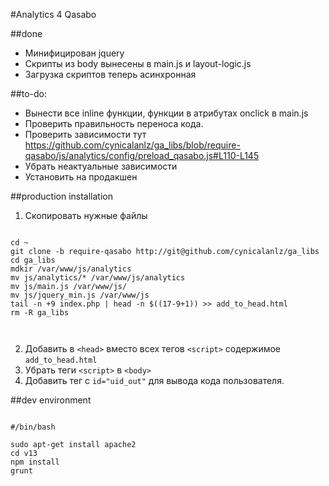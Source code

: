 #Analytics 4 Qasabo


##done

+ Минифицирован jquery
+ Скрипты из body вынесены в main.js и layout-logic.js
+ Загрузка скриптов теперь асинхронная

##to-do:

+ Вынести все inline функции, функции в атрибутах onclick в main.js
+ Проверить правильность переноса кода.
+ Проверить зависимости тут https://github.com/cynicalanlz/ga_libs/blob/require-qasabo/js/analytics/config/preload_qasabo.js#L110-L145
+ Убрать неактуальные зависимости
+ Установить на продакшен


##production installation

1) Скопировать нужные файлы

```

cd ~
git clone -b require-qasabo http://git@github.com/cynicalanlz/ga_libs
cd ga_libs
mdkir /var/www/js/analytics
mv js/analytics/* /var/www/js/analytics
mv js/main.js /var/www/js/
mv js/jquery_min.js /var/www/js
tail -n +9 index.php | head -n $((17-9+1)) >> add_to_head.html
rm -R ga_libs

 
```

2) Добавить в ```<head>``` вместо всех тегов ```<script>``` содержимое ```add_to_head.html```<br>
3) Убрать теги ```<script>``` в ```<body>```<br>
4) Добавить тег с ```id="uid_out"``` для вывода кода пользователя.





##dev environment

```

#/bin/bash

sudo apt-get install apache2
cd v13 
npm install
grunt

```

